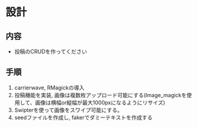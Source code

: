 # 設計

## 内容
- 投稿のCRUDを作ってください

## 手順
1. carrierwave, RMagickの導入
2. 投稿機能を実装, 画像は複数枚アップロード可能にする(Image_magickを使用して、画像は横幅or縦幅が最大1000pxになるようにリサイズ)
3. Swipterを使って画像をスワイプ可能にする。
4. seedファイルを作成し, fakerでダミーテキストを作成する